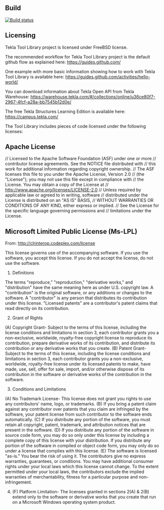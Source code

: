 ## Build
[![Build status](https://ci.appveyor.com/api/projects/status/oov2pqvtgcviaoac?svg=true)](https://ci.appveyor.com/project/jorgecosta/teklaapplicationlibrary)

## Licensing
Tekla Tool Library project is licensed under FreeBSD license. 

The recommended workflow for Tekla Tool Library project is the default github flow as explained here:
https://guides.github.com/

One example with more basic information showing how to work with Tekla Tool Library is available here:
https://guides.github.com/activities/hello-world/

You can download information about Tekla Open API from Tekla Warehouse:
https://warehouse.tekla.com/#/collections/online/u36ce80f7-2967-4fcf-a28a-bb7545b12d0e/

The free Tekla Structures Learning Edition is available here:
https://campus.tekla.com/

The Tool Library includes pieces of code licensed under the following licenses:

## Apache License
// Licensed to the Apache Software Foundation (ASF) under one or more 
// contributor license agreements. See the NOTICE file distributed with
// this work for additional information regarding copyright ownership. 
// The ASF licenses this file to you under the Apache License, Version 2.0
// (the "License"); you may not use this file except in compliance with 
// the License. You may obtain a copy of the License at
// http://www.apache.org/licenses/LICENSE-2.0
// Unless required by applicable law or agreed to in writing, software
// distributed under the License is distributed on an "AS IS" BASIS,
// WITHOUT WARRANTIES OR CONDITIONS OF ANY KIND, either express or implied.
// See the License for the specific language governing permissions and
// limitations under the License.

## Microsoft Limited Public License (Ms-LPL)
From: http://clrinterop.codeplex.com/license

This license governs use of the accompanying software. If you use the software, you accept this license. If you do not accept the license, do not use the software.

1. Definitions

The terms "reproduce," "reproduction," "derivative works," and "distribution" have the same meaning here as under U.S. copyright law. A "contribution" is the original software, or any additions or changes to the software. A "contributor" is any person that distributes its contribution under this license. "Licensed patents" are a contributor's patent claims that read directly on its contribution.

2. Grant of Rights

(A) Copyright Grant- Subject to the terms of this license, including the license conditions and limitations in section 3, each contributor grants you a non-exclusive, worldwide, royalty-free copyright license to reproduce its contribution, prepare derivative works of its contribution, and distribute its contribution or any derivative works that you create.
(B) Patent Grant- Subject to the terms of this license, including the license conditions and limitations in section 3, each contributor grants you a non-exclusive, worldwide, royalty-free license under its licensed patents to make, have made, use, sell, offer for sale, import, and/or otherwise dispose of its contribution in the software or derivative works of the contribution in the software.

3. Conditions and Limitations

(A) No Trademark License- This license does not grant you rights to use any contributors' name, logo, or trademarks. 
(B) If you bring a patent claim against any contributor over patents that you claim are infringed by the software, your patent license from such contributor to the software ends automatically. 
(C) If you distribute any portion of the software, you must retain all copyright, patent, trademark, and attribution notices that are present in the software. 
(D) If you distribute any portion of the software in source code form, you may do so only under this license by including a complete copy of this license with your distribution. If you distribute any portion of the software in compiled or object code form, you may only do so under a license that complies with this license. 
(E) The software is licensed "as-is." You bear the risk of using it. The contributors give no express warranties, guarantees, or conditions. You may have additional consumer rights under your local laws which this license cannot change. To the extent permitted under your local laws, the contributors exclude the implied warranties of merchantability, fitness for a particular purpose and non-infringement.

4. (F) Platform Limitation- The licenses granted in sections 2(A) & 2(B) extend only to the software or derivative works that you create that run on a Microsoft Windows operating system product.
